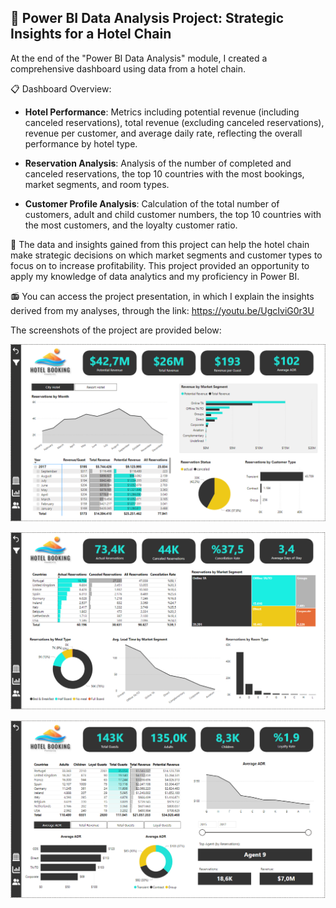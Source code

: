 ## 🚀 Power BI Data Analysis Project: Strategic Insights for a Hotel Chain

At the end of the "Power BI Data Analysis" module, I created a comprehensive dashboard using data from a hotel chain.

📋 Dashboard Overview:
- **Hotel Performance**: Metrics including potential revenue (including canceled reservations), total revenue (excluding canceled reservations), revenue per customer, and average daily rate, reflecting the overall performance by hotel type.

- **Reservation Analysis**: Analysis of the number of completed and canceled reservations, the top 10 countries with the most bookings, market segments, and room types.

- **Customer Profile Analysis**: Calculation of the total number of customers, adult and child customer numbers, the top 10 countries with the most customers, and the loyalty customer ratio.

🎯 The data and insights gained from this project can help the hotel chain make strategic decisions on which market segments and customer types to focus on to increase profitability. This project provided an opportunity to apply my knowledge of data analytics and my proficiency in Power BI. 

📻 You can access the project presentation, in which I explain the insights derived from my analyses, through the link: 
https://youtu.be/UgcIviG0r3U

The screenshots of the project are provided below:
<br>

![alt text](https://github.com/hilalguleryuz/powerbi_data_analysis_hotelbooking_project/blob/main/Screenshots/SS_1.png)

![alt text](https://github.com/hilalguleryuz/powerbi_data_analysis_hotelbooking_project/blob/main/Screenshots/SS_2.png)

![alt text](https://github.com/hilalguleryuz/powerbi_data_analysis_hotelbooking_project/blob/main/Screenshots/SS_3.png)
